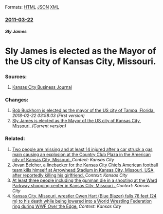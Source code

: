 
Formats: [HTML](/news/2011/03/22/sly-james-is-elected-as-the-mayor-of-the-us-city-of-kansas-city-missouri.html)  [JSON](/news/2011/03/22/sly-james-is-elected-as-the-mayor-of-the-us-city-of-kansas-city-missouri.json)  [XML](/news/2011/03/22/sly-james-is-elected-as-the-mayor-of-the-us-city-of-kansas-city-missouri.xml)  

### [2011-03-22](/news/2011/03/22/index.md)

##### Sly James
# Sly James is elected as the Mayor of the US city of Kansas City, Missouri. 




### Sources:

1. [Kansas City Business Journal](http://www.bizjournals.com/kansascity/news/2011/03/23/sly-james-wins-kansas-city-mayor-seat.html)

### Changes:

1. [Bob Buckhorn is elected as the mayor of the US city of Tampa, Florida. ](/news/2011/03/22/bob-buckhorn-is-elected-as-the-mayor-of-the-us-city-of-tampa-florida.md) _2018-02-22 03:58:03 (First version)_
1. [Sly James is elected as the Mayor of the US city of Kansas City, Missouri. ](/news/2011/03/22/sly-james-is-elected-as-the-mayor-of-the-us-city-of-kansas-city-missouri.md) _(Current version)_

### Related:

1. [Two people are missing and at least 14 injured after a car struck a gas main causing an explosion at the Country Club Plaza in the American city of Kansas City, Missouri. ](/news/2013/02/19/two-people-are-missing-and-at-least-14-injured-after-a-car-struck-a-gas-main-causing-an-explosion-at-the-country-club-plaza-in-the-american.md) _Context: Kansas City_
2. [Jovan Belcher, a linebacker for the Kansas City Chiefs American football team kills himself at Arrowhead Stadium in Kansas City, Missouri, USA, after reportedly killing his girlfriend. ](/news/2012/12/1/jovan-belcher-a-linebacker-for-the-kansas-city-chiefs-american-football-team-kills-himself-at-arrowhead-stadium-in-kansas-city-missouri-u.md) _Context: Kansas City_
3. [ At least three people including the gunman die in a shooting at the Ward Parkway shopping center in Kansas City, Missouri . ](/news/2007/04/29/at-least-three-people-including-the-gunman-die-in-a-shooting-at-the-ward-parkway-shopping-center-in-kansas-city-missouri.md) _Context: Kansas City_
4. [ Kansas City, Missouri, wrestler Owen Hart (Blue Blazer) falls 78 feet (24 m) to his death while being lowered into a World Wrestling Federation ring during WWF Over the Edge.](/news/1999/05/23/kansas-city-missouri-wrestler-owen-hart-blue-blazer-falls-78-feet-24-m-to-his-death-while-being-lowered-into-a-world-wrestling-federa.md) _Context: Kansas City_
